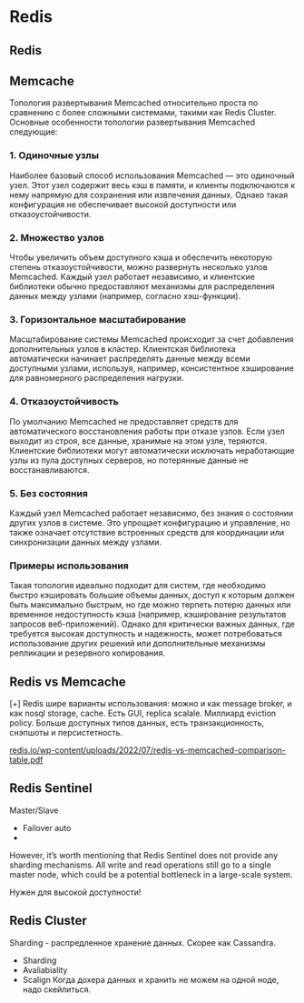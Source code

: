 # Redis

## Redis

## Memcache

Топология развертывания Memcached относительно проста по сравнению с более сложными системами, такими как Redis Cluster. Основные особенности топологии развертывания Memcached следующие:

### 1. Одиночные узлы
Наиболее базовый способ использования Memcached — это одиночный узел. Этот узел содержит весь кэш в памяти, и клиенты подключаются к нему напрямую для сохранения или извлечения данных. Однако такая конфигурация не обеспечивает высокой доступности или отказоустойчивости.

### 2. Множество узлов
Чтобы увеличить объем доступного кэша и обеспечить некоторую степень отказоустойчивости, можно развернуть несколько узлов Memcached. Каждый узел работает независимо, и клиентские библиотеки обычно предоставляют механизмы для распределения данных между узлами (например, согласно хэш-функции).

### 3. Горизонтальное масштабирование
Масштабирование системы Memcached происходит за счет добавления дополнительных узлов в кластер. Клиентская библиотека автоматически начинает распределять данные между всеми доступными узлами, используя, например, консистентное хэширование для равномерного распределения нагрузки.

### 4. Отказоустойчивость
По умолчанию Memcached не предоставляет средств для автоматического восстановления работы при отказе узлов. Если узел выходит из строя, все данные, хранимые на этом узле, теряются. Клиентские библиотеки могут автоматически исключать неработающие узлы из пула доступных серверов, но потерянные данные не восстанавливаются.

### 5. Без состояния
Каждый узел Memcached работает независимо, без знания о состоянии других узлов в системе. Это упрощает конфигурацию и управление, но также означает отсутствие встроенных средств для координации или синхронизации данных между узлами.

### Примеры использования
Такая топология идеально подходит для систем, где необходимо быстро кэшировать большие объемы данных, доступ к которым должен быть максимально быстрым, но где можно терпеть потерю данных или временное недоступность кэша (например, кэширование результатов запросов веб-приложений). Однако для критически важных данных, где требуется высокая доступность и надежность, может потребоваться использование других решений или дополнительные механизмы репликации и резервного копирования.

## Redis vs Memcache

[+] Redis шире варианты использования: можно и как message broker, и как nosql storage, cache. Есть GUI, replica scalale. Миллиард eviction policy. Больше доступных типов данных, есть транзакционность, снэпшоты и персистетность.

[redis.io/wp-content/uploads/2022/07/redis-vs-memcached-comparison-table.pdf](https://redis.io/wp-content/uploads/2022/07/redis-vs-memcached-comparison-table.pdf)



## Redis Sentinel

Master/Slave

+ Failover auto
+ 

However, it’s worth mentioning that Redis Sentinel does not provide any sharding mechanisms. All write and read operations still go to a single master node, which could be a potential bottleneck in a large-scale system.

Нужен для высокой доступности! 

## Redis Cluster

Sharding - распредленное хранение данных. Скорее как Cassandra.

- Sharding
- Avaliabiality
- Scalign
Когда дохера данных и хранить не можем на одной ноде, надо скейлиться. 

